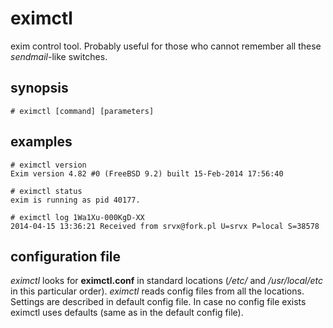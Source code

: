eximctl
=======

exim control tool. Probably useful for those who cannot remember all these *sendmail*-like switches. 

## synopsis
```
# eximctl [command] [parameters]
```

## examples
```
# eximctl version
Exim version 4.82 #0 (FreeBSD 9.2) built 15-Feb-2014 17:56:40

# eximctl status
exim is running as pid 40177.

# eximctl log 1Wa1Xu-000KgD-XX
2014-04-15 13:36:21 Received from srvx@fork.pl U=srvx P=local S=38578
```

## configuration file
*eximctl* looks for **eximctl.conf** in standard locations (*/etc/* and */usr/local/etc* in this particular order). *eximctl* reads config files from all the locations. Settings are described in default config file. In case no config file exists eximctl uses defaults (same as in the default config file).



